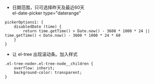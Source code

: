 * 日期范围，只可选择昨天及最近60天  
el-date-picker type="daterange"

```
pickerOptions1: {
    disabledDate (time) {
        return time.getTime() > Date.now() - 3600 * 1000 * 24 || time.getTime() < Date.now() - 3600 * 1000 * 24 * 60
    }
}
```

* 让 el-tree 出现滚动条。加入样式
```
.el-tree-node>.el-tree-node__children {
    overflow: inherit;
    background-color: transparent;
}
```

